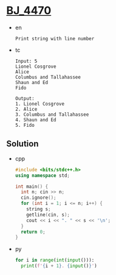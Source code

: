# [BJ_4470](https://acmicpc.net/problem/4470)

* en

  ```en
  Print string with line number
  ```

* tc

  ```tc
  Input: 5
  Lionel Cosgrove
  Alice
  Columbus and Tallahassee
  Shaun and Ed
  Fido

  Output:
  1. Lionel Cosgrove
  2. Alice
  3. Columbus and Tallahassee
  4. Shaun and Ed
  5. Fido
  ```

## Solution

* cpp

  ```cpp
  #include <bits/stdc++.h>
  using namespace std;

  int main() {
    int n; cin >> n;
    cin.ignore();
    for (int i = 1; i <= n; i++) {
      string s;
      getline(cin, s);
      cout << i << ". " << s << '\n';
    }
    return 0;
  }
  ```

* py

  ```py
  for i in range(int(input())):
    print(f'{i + 1}. {input()}')
  ```

